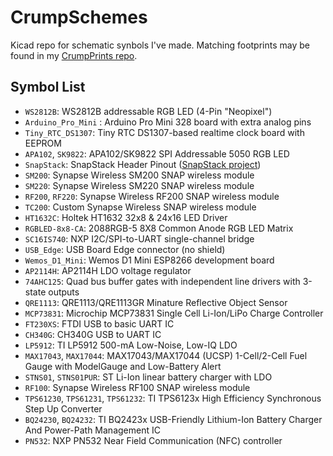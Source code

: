 CrumpSchemes
============
Kicad repo for schematic synbols I've made. Matching footprints may be found in my [CrumpPrints repo](https://github.com/tylercrumpton/CrumpPrints.pretty).

Symbol List
--------------
* `WS2812B`: WS2812B addressable RGB LED (4-Pin "Neopixel")
* `Arduino_Pro_Mini` :  Arduino Pro Mini 328 board with extra analog pins
* `Tiny_RTC_DS1307`: Tiny RTC DS1307-based realtime clock board with EEPROM
* `APA102`, `SK9822`: APA102/SK9822 SPI Addressable 5050 RGB LED
* `SnapStack`: SnapStack Header Pinout ([SnapStack project](https://github.com/tylercrumpton/SnapStack))
* `SM200`: Synapse Wireless SM200 SNAP wireless module
* `SM220`: Synapse Wireless SM220 SNAP wireless module
* `RF200`, `RF220`: Synapse Wireless RF200 SNAP wireless module
* `TC200`: Custom Synapse Wireless SNAP wireless module
* `HT1632C`: Holtek HT1632 32x8 & 24x16 LED Driver
* `RGBLED-8x8-CA`: 2088RGB-5 8X8 Common Anode RGB LED Matrix
* `SC16IS740`: NXP I2C/SPI-to-UART single-channel bridge
* `USB_Edge`: USB Board Edge connector (no shield)
* `Wemos_D1_Mini`: Wemos D1 Mini ESP8266 development board
* `AP2114H`: AP2114H LDO voltage regulator
* `74AHC125`: Quad bus buffer gates with independent line drivers with 3-state outputs
* `QRE1113`: QRE1113/QRE1113GR Minature Reflective Object Sensor
* `MCP73831`: Microchip MCP73831 Single Cell Li-Ion/LiPo Charge Controller
* `FT230XS`: FTDI USB to basic UART IC
* `CH340G`: CH340G USB to UART IC
* `LP5912`: TI LP5912 500-mA Low-Noise, Low-IQ LDO
* `MAX17043`, `MAX17044`: MAX17043/MAX17044 (UCSP) 1-Cell/2-Cell Fuel Gauge with ModelGauge and Low-Battery Alert
* `STNS01`, `STNS01PUR`: ST Li-Ion linear battery charger with LDO
* `RF100`: Synapse Wireless RF100 SNAP wireless module
* `TPS61230`, `TPS61231`, `TPS61232`: TI TPS6123x High Efficiency Synchronous Step Up Converter
* `BQ24230`, `BQ24232`: TI BQ2423x USB-Friendly Lithium-Ion Battery Charger And Power-Path Management IC
* `PN532`: NXP PN532 Near Field Communication (NFC) controller
